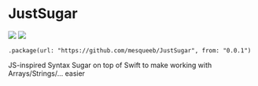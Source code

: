# JustSugar

[![](https://img.shields.io/endpoint?url=https%3A%2F%2Fswiftpackageindex.com%2Fapi%2Fpackages%2Fmesqueeb%2FCaseAnything%2Fbadge%3Ftype%3Dswift-versions)](https://swiftpackageindex.com/mesqueeb/CaseAnything)
[![](https://img.shields.io/endpoint?url=https%3A%2F%2Fswiftpackageindex.com%2Fapi%2Fpackages%2Fmesqueeb%2FCaseAnything%2Fbadge%3Ftype%3Dplatforms)](https://swiftpackageindex.com/mesqueeb/CaseAnything)

```
.package(url: "https://github.com/mesqueeb/JustSugar", from: "0.0.1")
```

JS-inspired Syntax Sugar on top of Swift to make working with Arrays/Strings/... easier

